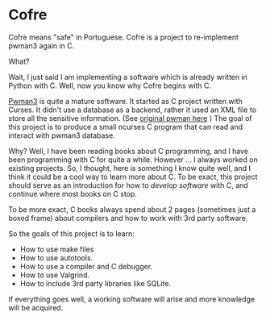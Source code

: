 Cofre 
=====

Cofre means "safe" in Portuguese. Cofre is a project to re-implement
pwman3 again in C. 

What? 

Wait, I just said I am implementing a software which is already 
written in Python with C. 
Well, now you know why Cofre begins with C. 

[Pwman3][python-pwman3] is quite a mature software. 
It started as C project written with Curses. It didn't use a database 
as a backend, rather it used an XML file to store all the sensitive information. 
(See [original pwman here][c-pwman] )
The goal of this project is to produce a small ncurses C program that can 
read and interact with pwman3 database. 

Why? 
Well, I have been reading books about C programming, and I have been 
programming with C for quite a while. However ... I always worked on 
existing projects. So, I thought, here is something I know quite well,
and I think it could be a cool way to learn more about C. 
To be exact, this project should serve as an introduction for how to 
_develop software_ with C, and continue where most books on C stop. 

To be more exact, C books always spend about 2 pages (sometimes just a
boxed frame) about compilers and how to work with 3rd party software. 

So the goals of this project is to learn:

 * How to use make files
 * How to use autotools. 
 * How to use a compiler and C debugger. 
 * How to use Valgrind. 
 * How to include 3rd party libraries like SQLite. 

If everything goes well, a working software will arise and more knowledge 
will be acquired. 

[python-pwman3]: https://github.com/pwman3/pwman3
[c-pwman]: http://pwman.sourceforge.net/

